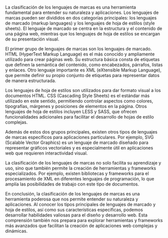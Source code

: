 La clasificación de los lenguajes de marcas es una herramienta fundamental para entender su naturaleza y aplicaciones. Los lenguajes de marcas pueden ser divididos en dos categorías principales: los lenguajes de marcado (markup languages) y los lenguajes de hoja de estilos (style sheets). El lenguaje de marcado se centra en la estructura y el contenido de una página web, mientras que los lenguajes de hoja de estilos se encargan de su presentación visual.

El primer grupo de lenguajes de marcas son los lenguajes de marcado. HTML (HyperText Markup Language) es el más conocido y ampliamente utilizado para crear páginas web. Su estructura básica consta de etiquetas que definen la semántica del contenido, como encabezados, párrafos, listas y enlaces. Otro lenguaje importante es XML (eXtensible Markup Language), que permite definir su propio conjunto de etiquetas para representar datos de manera estructurada.

Los lenguajes de hoja de estilos son utilizados para dar formato visual a los documentos HTML. CSS (Cascading Style Sheets) es el estándar más utilizado en este sentido, permitiendo controlar aspectos como colores, tipografías, márgenes y posiciones de elementos en la página. Otros lenguajes de hoja de estilos incluyen LESS y SASS, que ofrecen funcionalidades adicionales para facilitar el desarrollo de hojas de estilo complejas.

Además de estos dos grupos principales, existen otros tipos de lenguajes de marcas específicos para aplicaciones particulares. Por ejemplo, SVG (Scalable Vector Graphics) es un lenguaje de marcado diseñado para representar gráficos vectoriales y es especialmente útil en aplicaciones web que requieren interactividad visual.

La clasificación de los lenguajes de marcas no solo facilita su aprendizaje y uso, sino que también permite la creación de herramientas y frameworks especializados. Por ejemplo, existen bibliotecas y frameworks para el procesamiento de XML en diferentes lenguajes de programación, lo que amplía las posibilidades de trabajo con este tipo de documentos.

En conclusión, la clasificación de los lenguajes de marcas es una herramienta poderosa que nos permite entender su naturaleza y aplicaciones. Al conocer los tipos principales de lenguajes de marcado y hoja de estilos, así como sus características específicas, podemos desarrollar habilidades valiosas para el diseño y desarrollo web. Esta comprensión también nos prepara para explorar herramientas y frameworks más avanzados que facilitan la creación de aplicaciones web complejas y dinámicas.
